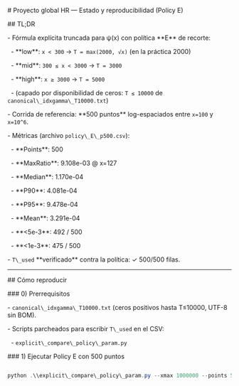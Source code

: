 \# Proyecto global HR — Estado y reproducibilidad (Policy E)



\## TL;DR

\- Fórmula explícita truncada para ψ(x) con política \*\*E\*\* de recorte:

&nbsp; - \*\*low\*\*: `x < 300` → `T = max(2000, √x)` (en la práctica 2000)

&nbsp; - \*\*mid\*\*: `300 ≤ x < 3000` → `T = 3000`

&nbsp; - \*\*high\*\*: `x ≥ 3000` → `T = 5000`

&nbsp; - (capado por disponibilidad de ceros: `T ≤ 10000` de `canonical\_idxgamma\_T10000.txt`)

\- Corrida de referencia: \*\*500 puntos\*\* log-espaciados entre `x=100` y `x=10^6`.

\- Métricas (archivo `policy\_E\_p500.csv`):

&nbsp; - \*\*Points\*\*: 500  

&nbsp; - \*\*MaxRatio\*\*: 9.108e-03 @ x=127  

&nbsp; - \*\*Median\*\*: 1.170e-04  

&nbsp; - \*\*P90\*\*: 4.081e-04  

&nbsp; - \*\*P95\*\*: 9.478e-04  

&nbsp; - \*\*Mean\*\*: 3.291e-04  

&nbsp; - \*\*<5e-3\*\*: 492 / 500  

&nbsp; - \*\*<1e-3\*\*: 475 / 500  

\- `T\_used` \*\*verificado\*\* contra la política: ✓ 500/500 filas.



---



\## Cómo reproducir



\### 0) Prerrequisitos

\- `canonical\_idxgamma\_T10000.txt` (ceros positivos hasta T≤10000, UTF-8 sin BOM).

\- Scripts parcheados para escribir `T\_used` en el CSV:

&nbsp; - `explicit\_compare\_policy\_param.py`



\### 1) Ejecutar Policy E con 500 puntos

```powershell

python .\\explicit\_compare\_policy\_param.py --xmax 1000000 --points 500 --xmin 100 --zeros .\\canonical\_idxgamma\_T10000.txt --b1 300 --b2 3000 --Tmin\_low 2000 --T\_mid 3000 --T\_high 5000 --out .\\policy\_E\_p500.csv



